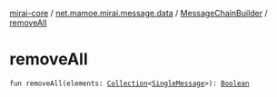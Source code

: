 [mirai-core](../../index.md) / [net.mamoe.mirai.message.data](../index.md) / [MessageChainBuilder](index.md) / [removeAll](./remove-all.md)

# removeAll

`fun removeAll(elements: `[`Collection`](https://kotlinlang.org/api/latest/jvm/stdlib/kotlin.collections/-collection/index.html)`<`[`SingleMessage`](../-single-message.md)`>): `[`Boolean`](https://kotlinlang.org/api/latest/jvm/stdlib/kotlin/-boolean/index.html)